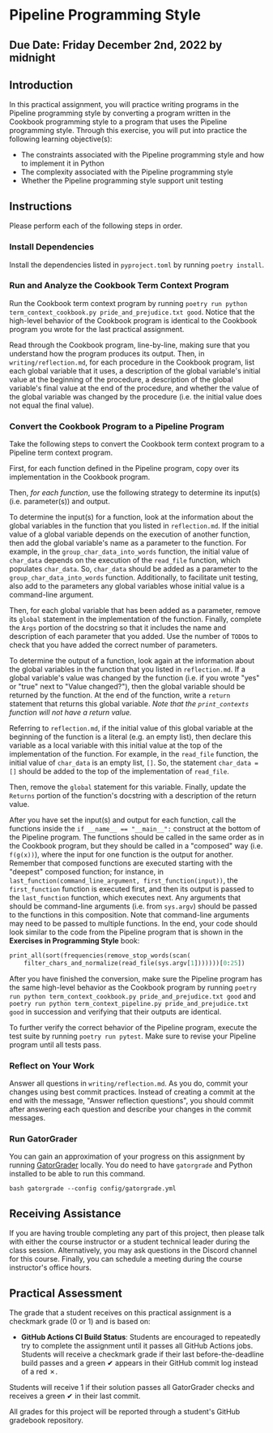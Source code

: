 # Pipeline Programming Style

## Due Date: Friday December 2nd, 2022 by midnight

## Introduction

In this practical assignment, you will practice writing programs in the Pipeline programming style by converting a program written in the Cookbook programming style to a program that uses the Pipeline programming style. Through this exercise, you will put into practice the following learning objective(s):

- The constraints associated with the Pipeline programming style and how to implement it in Python
- The complexity associated with the Pipeline programming style
- Whether the Pipeline programming style support unit testing

## Instructions

Please perform each of the following steps in order.

### Install Dependencies

Install the dependencies listed in `pyproject.toml` by running `poetry install`.

### Run and Analyze the Cookbook Term Context Program

Run the Cookbook term context program by running `poetry run python term_context_cookbook.py pride_and_prejudice.txt good`. Notice that the high-level behavior of the Cookbook program is identical to the Cookbook program you wrote for the last practical assignment.

Read through the Cookbook program, line-by-line, making sure that you understand how the program produces its output. Then, in `writing/reflection.md`, for each procedure in the Cookbook program, list each global variable that it uses, a description of the global variable's initial value at the beginning of the procedure, a description of the global variable's final value at the end of the procedure, and whether the value of the global variable was changed by the procedure (i.e. the initial value does not equal the final value).

### Convert the Cookbook Program to a Pipeline Program

Take the following steps to convert the Cookbook term context program to a Pipeline term context program.

First, for each function defined in the Pipeline program, copy over its implementation in the Cookbook program.

Then, _for each function_, use the following strategy to determine its input(s) (i.e. parameter(s)) and output.

To determine the input(s) for a function, look at the information about the global variables in the function that you listed in `reflection.md`. If the initial value of a global variable depends on the execution of another function, then add the global variable's name as a parameter to the function. For example, in the `group_char_data_into_words` function, the initial value of `char_data` depends on the execution of the `read_file` function, which populates `char_data`. So, `char_data` should be added as a parameter to the `group_char_data_into_words` function. Additionally, to facilitate unit testing, also add to the parameters any global variables whose initial value is a command-line argument.

Then, for each global variable that has been added as a parameter, remove its `global` statement in the implementation of the function. Finally, complete the `Args` portion of the docstring so that it includes the name and description of each parameter that you added. Use the number of `TODO`s to check that you have added the correct number of parameters.

To determine the output of a function, look again at the information about the global variables in the function that you listed in `reflection.md`. If a global variable's value was changed by the function (i.e. if you wrote "yes" or "true" next to "Value changed?"), then the global variable should be returned by the function. At the end of the function, write a `return` statement that returns this global variable. _Note that the `print_contexts` function will not have a return value._

Referring to `reflection.md`, if the initial value of this global variable at the beginning of the function is a literal (e.g. an empty list), then declare this variable as a local variable with this initial value at the top of the implementation of the function. For example, in the `read_file` function, the initial value of `char_data` is an empty list, `[]`. So, the statement `char_data = []` should be added to the top of the implementation of `read_file`.

Then, remove the `global` statement for this variable. Finally, update the `Returns` portion of the function's docstring with a description of the return value.

After you have set the input(s) and output for each function, call the functions inside the `if __name__ == "__main__":` construct at the bottom of the Pipeline program. The functions should be called in the same order as in the Cookbook program, but they should be called in a "composed" way (i.e. `f(g(x))`), where the input for one function is the output for another. Remember that composed functions are executed starting with the "deepest" composed function; for instance, in `last_function(command_line_argument, first_function(input))`, the `first_function` function is executed first, and then its output is passed to the `last_function` function, which executes next. Any arguments that should be command-line arguments (i.e. from `sys.argv`) should be passed to the functions in this composition. Note that command-line arguments may need to be passed to multiple functions. In the end, your code should look similar to the code from the Pipeline program that is shown in the **Exercises in Programming Style** book:

```python
print_all(sort(frequencies(remove_stop_words(scan(
    filter_chars_and_normalize(read_file(sys.argv[1]))))))[0:25])
```

After you have finished the conversion, make sure the Pipeline program has the same high-level behavior as the Cookbook program by running `poetry run python term_context_cookbook.py pride_and_prejudice.txt good` and `poetry run python term_context_pipeline.py pride_and_prejudice.txt good` in succession and verifying that their outputs are identical.

To further verify the correct behavior of the Pipeline program, execute the test suite by running `poetry run pytest`. Make sure to revise your Pipeline program until all tests pass.

### Reflect on Your Work

Answer all questions in `writing/reflection.md`. As you do, commit your changes using best commit practices. Instead of creating a commit at the end with the message, "Answer reflection questions", you should commit after answering each question and describe your changes in the commit messages.

### Run GatorGrader

You can gain an approximation of your progress on this assignment by running [GatorGrader](https://github.com/GatorEducator/gatorgrader) locally. You do need to have `gatorgrade` and Python installed to be able to run this command.

```bash gatorgrade --config config/gatorgrade.yml```

## Receiving Assistance

If you are having trouble completing any part of this project, then please talk with either the course instructor or a student technical leader during the class session. Alternatively, you may ask questions in the Discord channel for this course. Finally, you can schedule a meeting during the course instructor's office hours.

## Practical Assessment

The grade that a student receives on this practical assignment is a checkmark grade (0 or 1) and is based on:

- **GitHub Actions CI Build Status**: Students are encouraged to repeatedly try to complete the assignment until it passes all GitHub Actions jobs. Students will receive a checkmark grade if their last before-the-deadline build passes and a green ✔ appears in their GitHub commit log instead of a red ✗.

Students will receive 1 if their solution passes all GatorGrader checks and receives a green ✔ in their last commit.

All grades for this project will be reported through a student's GitHub gradebook repository.
